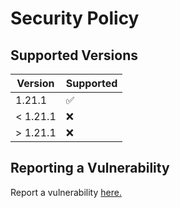 # Security Policy

## Supported Versions

| Version   | Supported          |
|-----------| ------------------ |
| 1.21.1    | :white_check_mark: |
| < 1.21.1  | :x:                |
| \> 1.21.1 | :x:                |

## Reporting a Vulnerability

Report a vulnerability [here.](https://github.com/Gameking1happy-Development/GK1H-Recipes/security/advisories/new)
